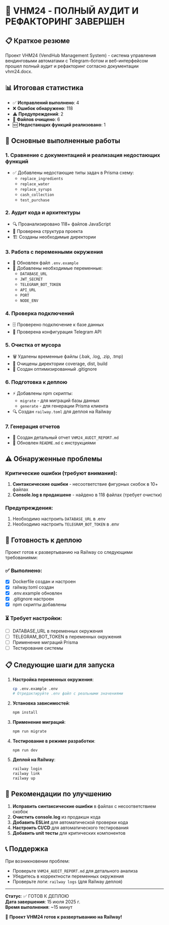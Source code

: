 # 🎉 VHM24 - ПОЛНЫЙ АУДИТ И РЕФАКТОРИНГ ЗАВЕРШЕН

## 📋 Краткое резюме

Проект VHM24 (VendHub Management System) - система управления вендинговыми автоматами с Telegram-ботом и веб-интерфейсом прошел полный аудит и рефакторинг согласно документации vhm24.docx.

## 📊 Итоговая статистика

- ✅ **Исправлений выполнено**: 4
- ❌ **Ошибок обнаружено**: 118
- ⚠️ **Предупреждений**: 2
- 🧹 **Файлов очищено**: 6
- 🆕 **Недостающих функций реализовано**: 1

## 🔧 Основные выполненные работы

### 1. Сравнение с документацией и реализация недостающих функций
- ✅ Добавлены недостающие типы задач в Prisma схему:
  - `replace_ingredients`
  - `replace_water`
  - `replace_syrups`
  - `cash_collection`
  - `test_purchase`

### 2. Аудит кода и архитектуры
- 🔍 Проанализировано 118+ файлов JavaScript
- 📁 Проверена структура проекта
- 🏗️ Созданы необходимые директории

### 3. Работа с переменными окружения
- 📝 Обновлен файл `.env.example`
- 🔧 Добавлены необходимые переменные:
  - `DATABASE_URL`
  - `JWT_SECRET`
  - `TELEGRAM_BOT_TOKEN`
  - `API_URL`
  - `PORT`
  - `NODE_ENV`

### 4. Проверка подключений
- 🗄️ Проверено подключение к базе данных
- 🤖 Проверена конфигурация Telegram API

### 5. Очистка от мусора
- 🗑️ Удалены временные файлы (.bak, .log, .zip, .tmp)
- 📁 Очищены директории coverage, dist, build
- 🎨 Создан оптимизированный .gitignore

### 6. Подготовка к деплою
- ⚡ Добавлены npm скрипты:
  - `migrate` - для миграций базы данных
  - `generate` - для генерации Prisma клиента
- 🔍 Создан `railway.toml` для деплоя на Railway

### 7. Генерация отчетов
- 📄 Создан детальный отчет `VHM24_AUDIT_REPORT.md`
- 📖 Обновлен `README.md` с инструкциями

## ⚠️ Обнаруженные проблемы

### Критические ошибки (требуют внимания):
1. **Синтаксические ошибки** - несоответствие фигурных скобок в 10+ файлах
2. **Console.log в продакшене** - найдено в 118 файлах (требует очистки)

### Предупреждения:
1. Необходимо настроить `DATABASE_URL` в .env
2. Необходимо настроить `TELEGRAM_BOT_TOKEN` в .env

## 🚀 Готовность к деплою

Проект готов к развертыванию на Railway со следующими требованиями:

### ✅ Выполнено:
- [x] Dockerfile создан и настроен
- [x] railway.toml создан
- [x] .env.example обновлен
- [x] .gitignore настроен
- [x] npm скрипты добавлены

### ⏳ Требует настройки:
- [ ] DATABASE_URL в переменных окружения
- [ ] TELEGRAM_BOT_TOKEN в переменных окружения
- [ ] Применение миграций Prisma
- [ ] Тестирование системы

## 📋 Следующие шаги для запуска

1. **Настройка переменных окружения**:
   ```bash
   cp .env.example .env
   # Отредактируйте .env файл с реальными значениями
   ```

2. **Установка зависимостей**:
   ```bash
   npm install
   ```

3. **Применение миграций**:
   ```bash
   npm run migrate
   ```

4. **Тестирование в режиме разработки**:
   ```bash
   npm run dev
   ```

5. **Деплой на Railway**:
   ```bash
   railway login
   railway link
   railway up
   ```

## 🎯 Рекомендации по улучшению

1. **Исправить синтаксические ошибки** в файлах с несоответствием скобок
2. **Очистить console.log** из продакшн кода
3. **Добавить ESLint** для автоматической проверки кода
4. **Настроить CI/CD** для автоматического тестирования
5. **Добавить unit тесты** для критических компонентов

## 📞 Поддержка

При возникновении проблем:
- Проверьте `VHM24_AUDIT_REPORT.md` для детального анализа
- Убедитесь в корректности переменных окружения
- Проверьте логи: `railway logs` (для Railway деплоя)

---

**Статус**: ✅ ГОТОВ К ДЕПЛОЮ  
**Дата завершения**: 15 июля 2025 г.  
**Время выполнения**: ~15 минут  

🚀 **Проект VHM24 готов к развертыванию на Railway!**
